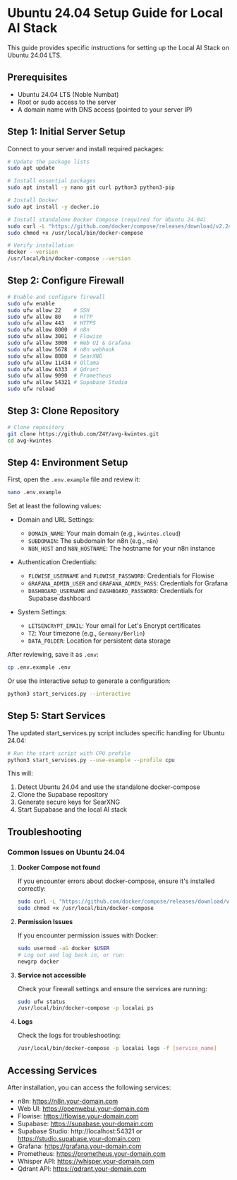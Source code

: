 # Ubuntu 24.04 Setup Guide for Local AI Stack

This guide provides specific instructions for setting up the Local AI Stack on Ubuntu 24.04 LTS.

## Prerequisites

- Ubuntu 24.04 LTS (Noble Numbat)
- Root or sudo access to the server
- A domain name with DNS access (pointed to your server IP)

## Step 1: Initial Server Setup

Connect to your server and install required packages:

```bash
# Update the package lists
sudo apt update

# Install essential packages
sudo apt install -y nano git curl python3 python3-pip

# Install Docker
sudo apt install -y docker.io

# Install standalone Docker Compose (required for Ubuntu 24.04)
sudo curl -L "https://github.com/docker/compose/releases/download/v2.24.5/docker-compose-linux-x86_64" -o /usr/local/bin/docker-compose
sudo chmod +x /usr/local/bin/docker-compose

# Verify installation
docker --version
/usr/local/bin/docker-compose --version
```

## Step 2: Configure Firewall

```bash
# Enable and configure firewall
sudo ufw enable
sudo ufw allow 22    # SSH
sudo ufw allow 80    # HTTP
sudo ufw allow 443   # HTTPS
sudo ufw allow 8000  # n8n
sudo ufw allow 3001  # Flowise
sudo ufw allow 3000  # Web UI & Grafana
sudo ufw allow 5678  # n8n webhook
sudo ufw allow 8080  # SearXNG
sudo ufw allow 11434 # Ollama
sudo ufw allow 6333  # Qdrant
sudo ufw allow 9090  # Prometheus
sudo ufw allow 54321 # Supabase Studio
sudo ufw reload
```

## Step 3: Clone Repository

```bash
# Clone repository
git clone https://github.com/Z4Y/avg-kwintes.git
cd avg-kwintes
```

## Step 4: Environment Setup

First, open the `.env.example` file and review it:

```bash
nano .env.example
```

Set at least the following values:
- Domain and URL Settings:
  - `DOMAIN_NAME`: Your main domain (e.g., `kwintes.cloud`)
  - `SUBDOMAIN`: The subdomain for n8n (e.g., `n8n`)
  - `N8N_HOST` and `N8N_HOSTNAME`: The hostname for your n8n instance

- Authentication Credentials:
  - `FLOWISE_USERNAME` and `FLOWISE_PASSWORD`: Credentials for Flowise
  - `GRAFANA_ADMIN_USER` and `GRAFANA_ADMIN_PASS`: Credentials for Grafana
  - `DASHBOARD_USERNAME` and `DASHBOARD_PASSWORD`: Credentials for Supabase dashboard

- System Settings:
  - `LETSENCRYPT_EMAIL`: Your email for Let's Encrypt certificates
  - `TZ`: Your timezone (e.g., `Germany/Berlin`)
  - `DATA_FOLDER`: Location for persistent data storage

After reviewing, save it as `.env`:

```bash
cp .env.example .env
```

Or use the interactive setup to generate a configuration:

```bash
python3 start_services.py --interactive
```

## Step 5: Start Services

The updated start_services.py script includes specific handling for Ubuntu 24.04:

```bash
# Run the start script with CPU profile
python3 start_services.py --use-example --profile cpu
```

This will:
1. Detect Ubuntu 24.04 and use the standalone docker-compose
2. Clone the Supabase repository 
3. Generate secure keys for SearXNG
4. Start Supabase and the local AI stack

## Troubleshooting

### Common Issues on Ubuntu 24.04

1. **Docker Compose not found**

   If you encounter errors about docker-compose, ensure it's installed correctly:
   
   ```bash
   sudo curl -L "https://github.com/docker/compose/releases/download/v2.24.5/docker-compose-linux-x86_64" -o /usr/local/bin/docker-compose
   sudo chmod +x /usr/local/bin/docker-compose
   ```

2. **Permission Issues**

   If you encounter permission issues with Docker:
   
   ```bash
   sudo usermod -aG docker $USER
   # Log out and log back in, or run:
   newgrp docker
   ```

3. **Service not accessible**

   Check your firewall settings and ensure the services are running:
   
   ```bash
   sudo ufw status
   /usr/local/bin/docker-compose -p localai ps
   ```

4. **Logs**

   Check the logs for troubleshooting:
   
   ```bash
   /usr/local/bin/docker-compose -p localai logs -f [service_name]
   ```

## Accessing Services

After installation, you can access the following services:

- n8n: https://n8n.your-domain.com
- Web UI: https://openwebui.your-domain.com
- Flowise: https://flowise.your-domain.com
- Supabase: https://supabase.your-domain.com
- Supabase Studio: http://localhost:54321 or https://studio.supabase.your-domain.com
- Grafana: https://grafana.your-domain.com
- Prometheus: https://prometheus.your-domain.com
- Whisper API: https://whisper.your-domain.com
- Qdrant API: https://qdrant.your-domain.com 